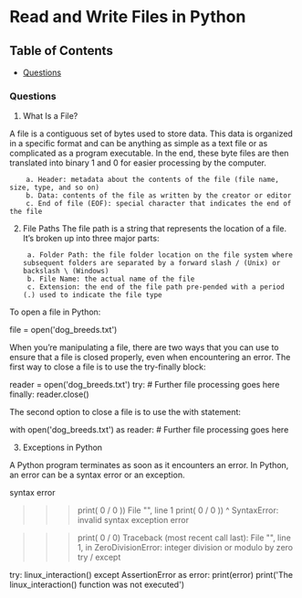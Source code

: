 # Read and Write Files in Python
## Table of Contents
* [Questions](###questions)
### Questions
1. What Is a File?

A file is a contiguous set of bytes used to store data. This data is organized in a specific format and can be anything as simple as a text file or as complicated as a program executable. In the end, these byte files are then translated into binary 1 and 0 for easier processing by the computer.

        a. Header: metadata about the contents of the file (file name, size, type, and so on)
        b. Data: contents of the file as written by the creator or editor
        c. End of file (EOF): special character that indicates the end of the file

2. File Paths
The file path is a string that represents the location of a file. It’s broken up into three major parts:

        a. Folder Path: the file folder location on the file system where subsequent folders are separated by a forward slash / (Unix) or backslash \ (Windows)
        b. File Name: the actual name of the file
        c. Extension: the end of the file path pre-pended with a period (.) used to indicate the file type

To open a file in Python:

file = open('dog_breeds.txt')

When you’re manipulating a file, there are two ways that you can use to ensure that a file is closed properly, even when encountering an error. The first way to close a file is to use the try-finally block:

reader = open('dog_breeds.txt')
try:
    # Further file processing goes here
finally:
    reader.close()

The second option to close a file is to use the with statement:

with open('dog_breeds.txt') as reader:
    # Further file processing goes here

3. Exceptions in Python

A Python program terminates as soon as it encounters an error. In Python, an error can be a syntax error or an exception.

syntax error

>>> print( 0 / 0 ))
  File "<stdin>", line 1
    print( 0 / 0 ))
                  ^
SyntaxError: invalid syntax
exception error

>>> print( 0 / 0)
Traceback (most recent call last):
  File "<stdin>", line 1, in <module>
ZeroDivisionError: integer division or modulo by zero
try / except

try:
    linux_interaction()
except AssertionError as error:
    print(error)
    print('The linux_interaction() function was not executed')
